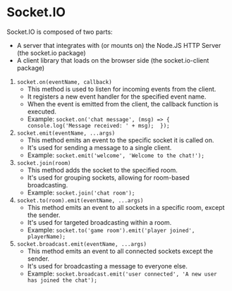 # Socket.IO

Socket.IO is composed of two parts:

- A server that integrates with (or mounts on) the Node.JS HTTP Server (the socket.io package)
- A client library that loads on the browser side (the socket.io-client package)

1. `socket.on(eventName, callback)`
   - This method is used to listen for incoming events from the client.
   - It registers a new event handler for the specified event name.
   - When the event is emitted from the client, the callback function is executed.
   - Example: `socket.on('chat message', (msg) => {  console.log('Message received: ' + msg);  });`
2. `socket.emit(eventName, ...args)`
   - This method emits an event to the specific socket it is called on.
   - It's used for sending a message to a single client.
   - Example: `socket.emit('welcome', 'Welcome to the chat!');`
3. `socket.join(room)`
   - This method adds the socket to the specified room.
   - It's used for grouping sockets, allowing for room-based broadcasting.
   - Example: `socket.join('chat room');`
4. `socket.to(room).emit(eventName, ...args)`
   - This method emits an event to all sockets in a specific room, except the sender.
   - It's used for targeted broadcasting within a room.
   - Example: `socket.to('game room').emit('player joined', playerName);`
5. `socket.broadcast.emit(eventName, ...args)`
   - This method emits an event to all connected sockets except the sender.
   - It's used for broadcasting a message to everyone else.
   - Example: `socket.broadcast.emit('user connected', 'A new user has joined the chat');`
